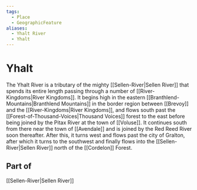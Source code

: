 ```yaml
---
tags:
  - Place
  - GeographicFeature
aliases:
  - Yhalt River
  - Yhalt
---
```

# Yhalt
The Yhalt River is a tributary of the mighty [[Sellen-River|Sellen River]] that spends its entire length passing through a number of [[River-Kingdoms|River Kingdoms]]. It begins high in the eastern [[Branthlend-Mountains|Branthlend Mountains]] in the border region between [[Brevoy]] and the [[River-Kingdoms|River Kingdoms]], and flows south past the [[Forest-of-Thousand-Voices|Thousand Voices]] forest to the east before being joined by the Pitax River at the town of [[Voluse]]. It continues south from there near the town of [[Avendale]] and is joined by the Red Reed River soon thereafter. After this, it turns west and flows past the city of Gralton, after which it turns to the southwest and finally flows into the [[Sellen-River|Sellen River]] north of the [[Cordelon]] Forest. 

## Part of
[[Sellen-River|Sellen River]]